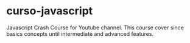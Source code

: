 # curso-javascript
Javascript Crash Course for Youtube channel. This course cover since basics concepts until intermediate and advanced features.
